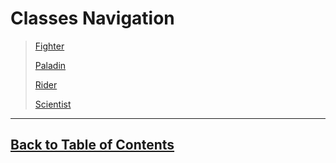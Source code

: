 #   Classes Navigation

>   [Fighter](Fighter.md)
>
>   [Paladin](Paladin.md)
>
>   [Rider](Rider.md)
>
>   [Scientist](Scientist.md)

---
##  [Back to Table of Contents](../TableOfContents.md)